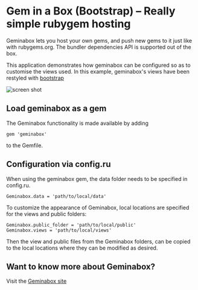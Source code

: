 # Gem in a Box (Bootstrap) – Really simple rubygem hosting

Geminabox lets you host your own gems, and push new gems to it just like with rubygems.org.
The bundler dependencies API is supported out of the box.

This application demonstrates how geminabox can be configured so as to customise the views
used. In this example, geminabox's views have been restyled with 
[bootstrap](http://getbootstrap.com/)

![screen shot](http://i.imgur.com/hjm2PEc.png)

## Load geminabox as a gem

The Geminabox functionality is made available by adding

    gem 'geminabox'

to the Gemfile. 

## Configuration via config.ru

When using the geminabox gem, the data folder needs to be specified in config.ru.

    Geminabox.data = 'path/to/local/data'

To customize the appearance of Geminabox, local locations are specified for the views and public folders:

    Geminabox.public_folder = 'path/to/local/public'
    Geminabox.views = 'path/to/local/views'

Then the view and public files from the Geminabox folders, can be copied to the local 
locations where they can be modified as desired.

## Want to know more about Geminabox?

Visit the [Geminabox site](https://github.com/geminabox/geminabox) 

